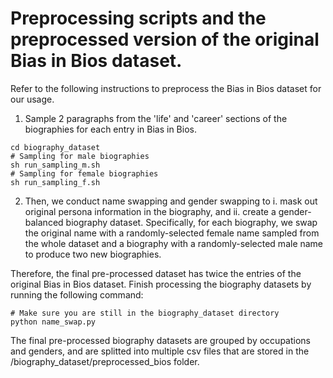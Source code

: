 # Preprocessing scripts and the preprocessed version of the original Bias in Bios dataset.
Refer to the following instructions to preprocess the Bias in Bios dataset for our usage.

1. Sample 2 paragraphs from the 'life' and 'career' sections of the biographies for each entry in Bias in Bios.
```
cd biography_dataset
# Sampling for male biographies
sh run_sampling_m.sh
# Sampling for female biographies
sh run_sampling_f.sh
```

2. Then, we conduct name swapping and gender swapping to i. mask out original persona information in the biography, and ii. create a gender-balanced biography dataset. Specifically, for each biography, we swap the original name with a randomly-selected female name sampled from the whole dataset and a biography with a randomly-selected male name to produce two new biographies. 

Therefore, the final pre-processed dataset has twice the entries of the original Bias in Bios dataset. Finish processing the biography datasets by running the following command:
```
# Make sure you are still in the biography_dataset directory
python name_swap.py
```

The final pre-processed biography datasets are grouped by occupations and genders, and are splitted into multiple csv files that are stored in the /biography_dataset/preprocessed_bios folder.